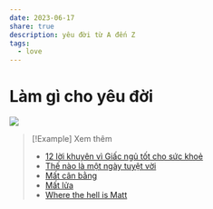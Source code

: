 ```yaml
---
date: 2023-06-17
share: true
description: yêu đời từ A đến Z
tags:
  - love
---
```


# Làm gì cho yêu đời
![](https://i.imgur.com/gGsdMMt.jpg)

> [!Example] Xem thêm
> - [12 lời khuyên vì Giấc ngủ tốt cho sức khoẻ](./12%20l%E1%BB%9Di%20khuy%C3%AAn%20v%C3%AC%20Gi%E1%BA%A5c%20ng%E1%BB%A7%20t%E1%BB%91t%20cho%20s%E1%BB%A9c%20kho%E1%BA%BB.md)
> - [Thế nào là một ngày tuyệt vời](./Th%E1%BA%BF%20n%C3%A0o%20l%C3%A0%20m%E1%BB%99t%20ng%C3%A0y%20tuy%E1%BB%87t%20v%E1%BB%9Di.md)
> - [Mất cân bằng](./M%E1%BA%A5t%20c%C3%A2n%20b%E1%BA%B1ng.md)
> - [Mất lửa](./M%E1%BA%A5t%20l%E1%BB%ADa.md)
> - [Where the hell is Matt](./Where%20the%20hell%20is%20Matt.md)